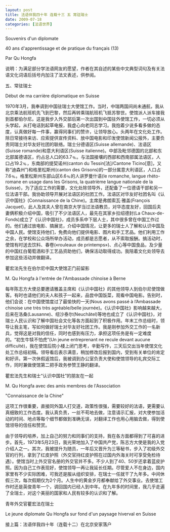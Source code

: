 ```yaml
---
layout: post
title: 法语伴我四十年 连载十三 五 常驻瑞士
date: 2009-07-18
categories: [法语世界]  
---
```


Souvenirs d'un diplomate

40 ans d'apprentissage et de pratique du français (13)

Par Qu Hongfa

说明：为满足部分学法语网友的愿望，作者在其自述的某些中文典型词句及有关法语文化词语后括号内加注了法文表述，供参阅。

五、常驻瑞士

Début de ma carrière diplomatique en Suisse



1970年3月，我奉调到中国驻瑞士大使馆工作。当时，中瑞两国间尚未通航，我从北京乘法航班机先飞到巴黎，然后再转乘瑞航班机飞抵苏黎世。使馆派人派车接我到首都伯尔尼。这是我步入外交部后第一次出国到中国驻外使馆工作，一切必须从头学起，从打电话到起草电报，我虚心向老同志学习。我抱着少说多看多做的态度，认真做好每一件事，赢得同事们的赞许，让领导放心。头两年在文化处工作。除日常接待来访、应索提供宣传资料、放中国电影和印发使馆新闻公报外，主要负责同瑞士对华友好社团的联络。瑞士分德语区(Suisse allemande)、法语区(Suisse romande)和意大利语区(Suisse italienne)。中部及毗邻德国的北部和东北部属德语区，约占总人口的63.7﹪。与法国接壤的西部和西南部属法语区，人口占19.2﹪，东南部的提契诺州(canton du Tessin[法]/Cantone Ticino[意]，又称“迪森州”)和格里松斯州(canton des Grisons)的一部分属意大利语区，人口占7.6﹪。格里松斯州东部山区6.6﹪的人讲罗曼什语(le romanche, langue rhéto-romane en usage dans les Grisons, la quatrième langue nationale de la Suisse)，为了适应工作的需要，文化处除领导外，还配备了一位德语干部和另一位法语干部。我协助领导开展对法语区的社团工作。法语区对华友好社团名叫《认识中国社》(Connaissance de la Chine)。主席是弗朗索瓦·雅盖(François Jacquet)，此人及其夫人曾在南京大学当过法语教员，对华态度友好，回国后夫妻俩积极介绍中国，吸引了不少法语区人，最先在其家乡拉绍德封(La Chaux-de-Fonds)成立了《认识中国社》，成员多系中下层人士，其中很多曾在中国工作过的。他们通过放电影、搞展览，介绍中国情况，让更多的瑞士人了解和认识中国及中国人民。使馆支持他们，免费向他们提供电影、图片和手工艺品。他们利用工作之余，在学校和公众场所举办活动，成员都是志愿者，从不索取报酬。搞活动时，使馆有时送去饮料、春卷(«rouleaux de printemps»)、点心等中国食品，及少量的中国红白葡萄酒和手工艺品资助他们，确保活动取得成功。我陪着文化处领导去参加这些活动并做翻译。

瞿宏法先生在伯尔尼中国大使馆正门前留影

M. Qu Hongfa à l'entrée de l'Ambassade chinoise à Berne

每年陈志方大使总要邀请雅盖主席和《认识中国社》的其他领导人到伯尔尼使馆做客。有时也请他们的夫人和孩子一起来，品尝中国饭菜，观看中国电影。告别时，他们会说：在中国使馆度过了最愉快的一天(Nous avons passé à l’Ambassade chinoise une très très agréable/belle journée)。《认识中国社》影响越来越大，后来在洛桑(Lausanne)、纽沙泰尔(Neuchâtel)等地也成立了《认识中国社》，对瑞士人民认识和了解中国社会文化等各方面起到了积极作用。年末工作总结时，领导让我主笔，写如何做好瑞士对华友好社团工作。我是刚参加外交工作的一名新兵，觉得这是对我的信任，同时也感到有压力，承担这项任务是有一定难度的。“初生牛犊不怕虎”(Un jeune entreprenant ne recule devant aucune difficulté)，我在使馆后院小楼上闭门思考，辛勤写作，三天后交出当年使馆文化处工作总结初稿。领导看后表示满意，稍加修改后报到国内，受到有关单位的肯定和好评。第一次休假返馆后，我被调到办公室负责大使和使馆领导的礼宾交际工作，同时兼做使馆第二把手政务参赞王静的翻译。



瞿宏法先生和瑞士“认识中国社”的朋友在一起

M. Qu Hongfa avec des amis membres de l'Association

"Connaissance de la Chine"

这项工作很重要，直接同外国人打交道，政策性很强，需要较好的法语，更需要认真细致的工作态度。我认真负责，一丝不苟地去做，注意请示汇报，对大使参加活动的时间、地点等每个细节都做到准确无误，对翻译工作也用心用脑去做，得到使馆领导的信任和赞赏。

由于领导的培养，加上自己的努力和同事们的支持，我在各方面都得到了可喜的进步。首先，1973年5月23日，我光荣地加入了中国共产党，陈志方大使是我的入党介绍人之一。其次，我被提升为随员，一年后又晋升为三等秘书，步入了初级外交官的行列，拿到了红皮护照（外交官持红皮护照在过国内外海关时可享受免检待遇）。使馆当时上外交官名册的外交官并不多。不少人到了40、50岁还拿着蓝皮护照。因为自己工作表现好，使馆领导一再让我延长任期。尽管爱人不在身边，国内家里有不少实际困难，可我还是服从组织安排，在瑞士一任就干了九年多。中间休假三次，每次假期仅为2个月。人生中的黄金岁月都奉献给了外交事业。去使馆工作时还是英俊青年一个，调回国内已经人到中年。在九年多的时间里，我几乎走遍了全瑞士，对这个美丽的国家和人民有较多的认识和了解。





青年外交官瞿宏法在瑞士

Le jeune diplomate Qu Hongfa sur fond d'un paysage hiverval en Suisse

接上篇：法语伴我四十年（连载十二）在北京安家落户
